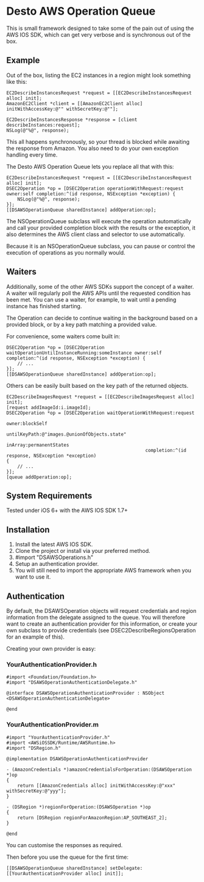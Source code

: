 # Desto AWS Operation Queue

This is small framework designed to take some of the pain out of using the AWS IOS SDK, which can get very verbose and is synchronous out of the box.

## Example

Out of the box, listing the EC2 instances in a region might look something like this:

```objc
EC2DescribeInstancesRequest *request = [[EC2DescribeInstancesRequest alloc] init];
AmazonEC2Client *client = [[AmazonEC2Client alloc] initWithAccessKey:@"" withSecretKey:@""];

EC2DescribeInstancesResponse *response = [client describeInstances:request];
NSLog(@"%@", response);
```

This all happens synchronously, so your thread is blocked while awaiting the response from Amazon. You also need to do your own exception handling every time.

The Desto AWS Operation Queue lets you replace all that with this:

```objc
EC2DescribeInstancesRequest *request = [[EC2DescribeInstancesRequest alloc] init];
DSEC2Operation *op = [DSEC2Operation operationWithRequest:request owner:self completion:^(id response, NSException *exception) {
	NSLog(@"%@", response);
}];
[[DSAWSOperationQueue sharedInstance] addOperation:op];
```

The NSOperationQueue subclass will execute the operation automatically and call your provided completion block with the results or the exception, it also determines the AWS client class and selector to use automatically.

Because it is an NSOperationQueue subclass, you can pause or control the execution of operations as you normally would.

## Waiters

Additionally, some of the other AWS SDKs support the concept of a waiter. A waiter will regularly poll the AWS APIs until the requested condition has been met. You can use a waiter, for example, to wait until a pending instance has finished starting.

The Operation can decide to continue waiting in the background based on a provided block, or by a key path matching a provided value.

For convenience, some waiters come built in:

```objc
DSEC2Operation *op = [DSEC2Operation waitOperationUntilInstanceRunning:someInstance owner:self completion:^(id response, NSException *exception) {
	// ...
}];
[[DSAWSOperationQueue sharedInstance] addOperation:op];
```

Others can be easily built based on the key path of the returned objects.

```objc
EC2DescribeImagesRequest *request = [[EC2DescribeImagesRequest alloc] init];
[request addImageId:i.imageId];
DSEC2Operation *op = [DSEC2Operation waitOperationWithRequest:request
                                                        owner:blockSelf
                                                 untilKeyPath:@"images.@unionOfObjects.state"
                                                      inArray:permanentStates
                                                   completion:^(id response, NSException *exception)
{
	// ...
}];
[queue addOperation:op];
```

## System Requirements

Tested under iOS 6+ with the AWS IOS SDK 1.7+

## Installation

1. Install the latest AWS IOS SDK.
2. Clone the project or install via your preferred method.
3. #import "DSAWSOperations.h"
4. Setup an authentication provider.
5. You will still need to import the appropriate AWS framework when you want to use it.

## Authentication

By default, the DSAWSOperation objects will request credentials and region information from the delegate assigned to the queue. You will therefore want to create an authentication provider for this information, or create your own subclass to provide credentials (see DSEC2DescribeRegionsOperation for an example of this).

Creating your own provider is easy:

### YourAuthenticationProvider.h
```objc
#import <Foundation/Foundation.h>
#import "DSAWSOperationAuthenticationDelegate.h"

@interface DSAWSOperationAuthenticationProvider : NSObject <DSAWSOperationAuthenticationDelegate>

@end
```

### YourAuthenticationProvider.m

```objc
#import "YourAuthenticationProvider.h"
#import <AWSiOSSDK/Runtime/AWSRuntime.h>
#import "DSRegion.h"

@implementation DSAWSOperationAuthenticationProvider

- (AmazonCredentials *)amazonCredentialsForOperation:(DSAWSOperation *)op
{
    return [[AmazonCredentials alloc] initWithAccessKey:@"xxx" withSecretKey:@"yyy"];
}

- (DSRegion *)regionForOperation:(DSAWSOperation *)op
{
    return [DSRegion regionForAmazonRegion:AP_SOUTHEAST_2];
}

@end
```

You can customise the responses as required.

Then before you use the queue for the first time:

```objc
[[DSAWSOperationQueue sharedInstance] setDelegate:[[YourAuthenticationProvider alloc] init]];
```